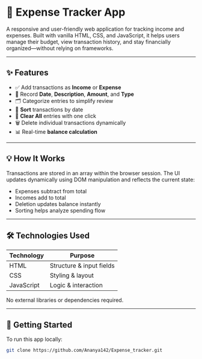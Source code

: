 # 💸 Expense Tracker App

A responsive and user-friendly web application for tracking income and expenses. Built with vanilla HTML, CSS, and JavaScript, it helps users manage their budget, view transaction history, and stay financially organized—without relying on frameworks.

---

## ✨ Features

- ✅ Add transactions as **Income** or **Expense**
- 📅 Record **Date**, **Description**, **Amount**, and **Type**
- 🗂️ Categorize entries to simplify review
- 🔀 **Sort** transactions by date
- 🧹 **Clear All** entries with one click
- 🗑️ Delete individual transactions dynamically
- 📊 Real-time **balance calculation**

---

## 💡 How It Works

Transactions are stored in an array within the browser session. The UI updates dynamically using DOM manipulation and reflects the current state:
- Expenses subtract from total
- Incomes add to total
- Deletion updates balance instantly
- Sorting helps analyze spending flow

---

## 🛠️ Technologies Used

| Technology | Purpose               |
|------------|------------------------|
| HTML       | Structure & input fields |
| CSS        | Styling & layout       |
| JavaScript | Logic & interaction    |

No external libraries or dependencies required.

---

## 🚀 Getting Started

To run this app locally:

```bash
git clone https://github.com/Ananya142/Expense_tracker.git

